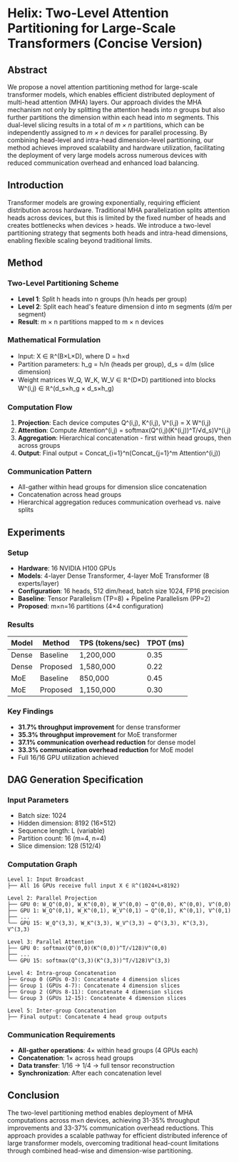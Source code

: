# Helix: Two-Level Attention Partitioning for Large-Scale Transformers (Concise Version)

## Abstract
We propose a novel attention partitioning method for large-scale transformer models, which enables efficient distributed deployment of multi-head attention (MHA) layers. Our approach divides the MHA mechanism not only by splitting the attention heads into *n* groups but also further partitions the dimension within each head into *m* segments. This dual-level slicing results in a total of *m × n* partitions, which can be independently assigned to *m × n* devices for parallel processing. By combining head-level and intra-head dimension-level partitioning, our method achieves improved scalability and hardware utilization, facilitating the deployment of very large models across numerous devices with reduced communication overhead and enhanced load balancing.

## Introduction
Transformer models are growing exponentially, requiring efficient distribution across hardware. Traditional MHA parallelization splits attention heads across devices, but this is limited by the fixed number of heads and creates bottlenecks when devices > heads. We introduce a two-level partitioning strategy that segments both heads and intra-head dimensions, enabling flexible scaling beyond traditional limits.

## Method

### Two-Level Partitioning Scheme
- **Level 1**: Split h heads into n groups (h/n heads per group)
- **Level 2**: Split each head's feature dimension d into m segments (d/m per segment)
- **Result**: m × n partitions mapped to m × n devices

### Mathematical Formulation
- Input: X ∈ ℝ^(B×L×D), where D = h×d
- Partition parameters: h_g = h/n (heads per group), d_s = d/m (slice dimension)
- Weight matrices W_Q, W_K, W_V ∈ ℝ^(D×D) partitioned into blocks W^(i,j) ∈ ℝ^(d_s×h_g × d_s×h_g)

### Computation Flow
1. **Projection**: Each device computes Q^(i,j), K^(i,j), V^(i,j) = X W^(i,j)
2. **Attention**: Compute Attention^(i,j) = softmax(Q^(i,j)(K^(i,j))^T/√d_s)V^(i,j)
3. **Aggregation**: Hierarchical concatenation - first within head groups, then across groups
4. **Output**: Final output = Concat_{i=1}^n(Concat_{j=1}^m Attention^(i,j))

### Communication Pattern
- All-gather within head groups for dimension slice concatenation
- Concatenation across head groups
- Hierarchical aggregation reduces communication overhead vs. naive splits

## Experiments

### Setup
- **Hardware**: 16 NVIDIA H100 GPUs
- **Models**: 4-layer Dense Transformer, 4-layer MoE Transformer (8 experts/layer)
- **Configuration**: 16 heads, 512 dim/head, batch size 1024, FP16 precision
- **Baseline**: Tensor Parallelism (TP=8) + Pipeline Parallelism (PP=2)
- **Proposed**: m×n=16 partitions (4×4 configuration)

### Results
| Model | Method | TPS (tokens/sec) | TPOT (ms) |
|-------|--------|------------------|-----------|
| Dense | Baseline | 1,200,000 | 0.35 |
| Dense | Proposed | 1,580,000 | 0.22 |
| MoE   | Baseline | 850,000  | 0.45 |
| MoE   | Proposed | 1,150,000 | 0.30 |

### Key Findings
- **31.7% throughput improvement** for dense transformer
- **35.3% throughput improvement** for MoE transformer  
- **37.1% communication overhead reduction** for dense model
- **33.3% communication overhead reduction** for MoE model
- Full 16/16 GPU utilization achieved

## DAG Generation Specification

### Input Parameters
- Batch size: 1024
- Hidden dimension: 8192 (16×512)
- Sequence length: L (variable)
- Partition count: 16 (m=4, n=4)
- Slice dimension: 128 (512/4)

### Computation Graph
```
Level 1: Input Broadcast
├── All 16 GPUs receive full input X ∈ ℝ^(1024×L×8192)

Level 2: Parallel Projection
├── GPU 0: W_Q^(0,0), W_K^(0,0), W_V^(0,0) → Q^(0,0), K^(0,0), V^(0,0)
├── GPU 1: W_Q^(0,1), W_K^(0,1), W_V^(0,1) → Q^(0,1), K^(0,1), V^(0,1)
├── ...
└── GPU 15: W_Q^(3,3), W_K^(3,3), W_V^(3,3) → Q^(3,3), K^(3,3), V^(3,3)

Level 3: Parallel Attention
├── GPU 0: softmax(Q^(0,0)(K^(0,0))^T/√128)V^(0,0)
├── ...
└── GPU 15: softmax(Q^(3,3)(K^(3,3))^T/√128)V^(3,3)

Level 4: Intra-group Concatenation
├── Group 0 (GPUs 0-3): Concatenate 4 dimension slices
├── Group 1 (GPUs 4-7): Concatenate 4 dimension slices
├── Group 2 (GPUs 8-11): Concatenate 4 dimension slices
└── Group 3 (GPUs 12-15): Concatenate 4 dimension slices

Level 5: Inter-group Concatenation
├── Final output: Concatenate 4 head group outputs
```

### Communication Requirements
- **All-gather operations**: 4× within head groups (4 GPUs each)
- **Concatenation**: 1× across head groups
- **Data transfer**: 1/16 → 1/4 → full tensor reconstruction
- **Synchronization**: After each concatenation level

## Conclusion
The two-level partitioning method enables deployment of MHA computations across m×n devices, achieving 31-35% throughput improvements and 33-37% communication overhead reductions. This approach provides a scalable pathway for efficient distributed inference of large transformer models, overcoming traditional head-count limitations through combined head-wise and dimension-wise partitioning.